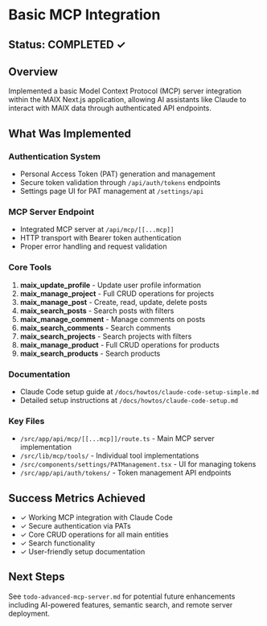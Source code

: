 # Basic MCP Integration

## Status: COMPLETED ✓

## Overview
Implemented a basic Model Context Protocol (MCP) server integration within the MAIX Next.js application, allowing AI assistants like Claude to interact with MAIX data through authenticated API endpoints.

## What Was Implemented

### Authentication System
- Personal Access Token (PAT) generation and management
- Secure token validation through `/api/auth/tokens` endpoints
- Settings page UI for PAT management at `/settings/api`

### MCP Server Endpoint
- Integrated MCP server at `/api/mcp/[[...mcp]]`
- HTTP transport with Bearer token authentication
- Proper error handling and request validation

### Core Tools
1. **maix_update_profile** - Update user profile information
2. **maix_manage_project** - Full CRUD operations for projects
3. **maix_manage_post** - Create, read, update, delete posts
4. **maix_search_posts** - Search posts with filters
5. **maix_manage_comment** - Manage comments on posts
6. **maix_search_comments** - Search comments
7. **maix_search_projects** - Search projects with filters
8. **maix_manage_product** - Full CRUD operations for products
9. **maix_search_products** - Search products

### Documentation
- Claude Code setup guide at `/docs/howtos/claude-code-setup-simple.md`
- Detailed setup instructions at `/docs/howtos/claude-code-setup.md`

### Key Files
- `/src/app/api/mcp/[[...mcp]]/route.ts` - Main MCP server implementation
- `/src/lib/mcp/tools/` - Individual tool implementations
- `/src/components/settings/PATManagement.tsx` - UI for managing tokens
- `/src/app/api/auth/tokens/` - Token management API endpoints

## Success Metrics Achieved
- ✓ Working MCP integration with Claude Code
- ✓ Secure authentication via PATs
- ✓ Core CRUD operations for all main entities
- ✓ Search functionality
- ✓ User-friendly setup documentation

## Next Steps
See `todo-advanced-mcp-server.md` for potential future enhancements including AI-powered features, semantic search, and remote server deployment.